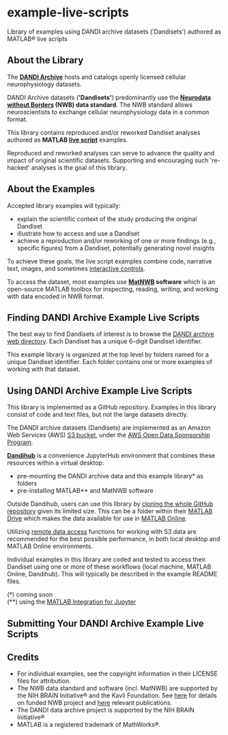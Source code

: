 # example-live-scripts
Library of examples using DANDI archive datasets ('Dandisets') authored as MATLAB® live scripts

## About the Library
The **[DANDI Archive](https://dandiarchive.org/)** hosts and catalogs openly licensed cellular neurophysiology datasets. 

DANDI Archive datasets (**'Dandisets'**) predominantly use the **[Neurodata without Borders](https://www.nwb.org/) (NWB) data standard**. The NWB standard allows neuroscientists to exchange cellular neurophysiology data in a common format.

This library contains reproduced and/or reworked Dandiset analyses authored as **MATLAB [live script](https://www.mathworks.com/help/matlab/matlab_prog/what-is-a-live-script-or-function.html)** examples. 

Reproduced and reworked analyses can serve to advance the quality and impact of original scientific datasets. Supporting and encouraging such 're-hacked' analyses is the goal of this library. 

## About the Examples
Accepted library examples will typically: 
* explain the scientific context of the study producing the original Dandiset
* illustrate how to access and use a Dandiset
* achieve a reproduction and/or reworking of one or more findings (e.g., specific figures) from a Dandiset, potentially generating novel insights

To achieve these goals, the live script examples combine code, narrative text, images, and sometimes [interactive controls](https://www.mathworks.com/help/matlab/matlab_prog/add-interactive-controls-to-a-live-script.html).

To access the dataset, most examples use **[MatNWB](https://www.mathworks.com/matlabcentral/fileexchange/67741-neurodatawithoutborders-matnwb) software** which is an open-source MATLAB toolbox for inspecting, reading, writing, and working with data encoded in NWB format. 

## Finding DANDI Archive Example Live Scripts
The best way to find Dandisets of interest is to browse the [DANDI archive web directory](https://dandiarchive.org/dandiset). Each Dandiset has a unique 6-digit Dandiset identifier.

This example library is organized at the top level by folders named for a unique Dandiset identifier. Each folder contains one or more examples of working with that dataset. 

## Using DANDI Archive Example Live Scripts
This library is implemented as a GitHub repository. Examples in this library consist of code and text files, but not the large datasets directly.

The DANDI archive datasets (Dandisets) are implemented as an Amazon Web Services (AWS) [S3 bucket](https://docs.aws.amazon.com/AmazonS3/latest/userguide/UsingBucket.html), under the [AWS Open Data Sponsorship Program](https://aws.amazon.com/opendata/open-data-sponsorship-program/). 

**[Dandihub](https://hub.dandiarchive.org/hub)** is a convenience JupyterHub environment that combines these resources within a virtual desktop:
* pre-mounting the DANDI archive data and this example library\* as folders
* pre-installing MATLAB\*\* and MatNWB software

Outside Dandihub, users can use this library by [cloning the whole GitHub repository](https://www.mathworks.com/help/matlab/matlab_prog/use-git-in-matlab.html) given its limited size. This can be a folder within their [MATLAB Drive](https://www.mathworks.com/products/matlab-drive.html) which makes the data available for use in [MATLAB Online](https://www.mathworks.com/products/matlab-online.html). 

Utilizing [remote data access](https://www.mathworks.com/help/matlab/import_export/work-with-remote-data.html) functions for working with S3 data are recommended for the best possible performance, in both local desktop and MATLAB Online environments. 

Individual examples in this library are coded and tested to access their Dandiset using one or more of these workflows (local machine, MATLAB Online, Dandihub). This will typically be described in the example README files. 

(\*) coming soon <br/>
(\*\*) using the [MATLAB Integration for Jupyter](https://www.mathworks.com/products/reference-architectures/jupyter.html)

## Submitting Your DANDI Archive Example Live Scripts


## Credits
* For individual examples, see the copyright information in their LICENSE files for attribution. 
* The NWB data standard and software (incl. MatNWB) are supported by the NIH BRAIN Initiative® and the Kavli Foundation. See [here](https://www.nwb.org/projects/) for details on funded NWB project and [here](https://www.nwb.org/publications/) relevant publications. 
* The DANDI data archive project is supported by the NIH BRAIN Initiative® 
* MATLAB is a registered trademark of MathWorks®.

